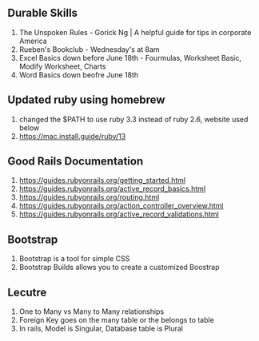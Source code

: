 ## Durable Skills
1. The Unspoken Rules - Gorick Ng | A helpful guide for tips in corporate America
2. Rueben's Bookclub - Wednesday's at 8am
3. Excel Basics down before June 18th - Fourmulas, Worksheet Basic, Modify Worksheet, Charts
4. Word Basics down beofre June 18th

## Updated ruby using homebrew
1. changed the $PATH to use ruby 3.3 instead of ruby 2.6, website used below
2. https://mac.install.guide/ruby/13

## Good Rails Documentation
1. https://guides.rubyonrails.org/getting_started.html
2. https://guides.rubyonrails.org/active_record_basics.html
3. https://guides.rubyonrails.org/routing.html
4. https://guides.rubyonrails.org/action_controller_overview.html
5. https://guides.rubyonrails.org/active_record_validations.html

## Bootstrap
1. Bootstrap is a tool for simple CSS
2. Bootstrap Builds allows you to create a customized Boostrap

## Lecutre
1. One to Many vs Many to Many relationships
2. Foreign Key goes on the many table or the belongs to table
3. In rails, Model is Singular, Database table is Plural